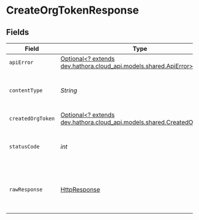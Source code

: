 # CreateOrgTokenResponse


## Fields

| Field                                                                                                                         | Type                                                                                                                          | Required                                                                                                                      | Description                                                                                                                   |
| ----------------------------------------------------------------------------------------------------------------------------- | ----------------------------------------------------------------------------------------------------------------------------- | ----------------------------------------------------------------------------------------------------------------------------- | ----------------------------------------------------------------------------------------------------------------------------- |
| `apiError`                                                                                                                    | [Optional<? extends dev.hathora.cloud_api.models.shared.ApiError>](../../models/shared/ApiError.md)                           | :heavy_minus_sign:                                                                                                            | N/A                                                                                                                           |
| `contentType`                                                                                                                 | *String*                                                                                                                      | :heavy_check_mark:                                                                                                            | HTTP response content type for this operation                                                                                 |
| `createdOrgToken`                                                                                                             | [Optional<? extends dev.hathora.cloud_api.models.shared.CreatedOrgToken>](../../models/shared/CreatedOrgToken.md)             | :heavy_minus_sign:                                                                                                            | N/A                                                                                                                           |
| `statusCode`                                                                                                                  | *int*                                                                                                                         | :heavy_check_mark:                                                                                                            | HTTP response status code for this operation                                                                                  |
| `rawResponse`                                                                                                                 | [HttpResponse<InputStream>](https://docs.oracle.com/en/java/javase/11/docs/api/java.net.http/java/net/http/HttpResponse.html) | :heavy_check_mark:                                                                                                            | Raw HTTP response; suitable for custom response parsing                                                                       |